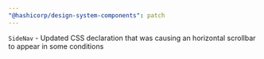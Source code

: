 ```yaml
---
"@hashicorp/design-system-components": patch
---
```


`SideNav` - Updated CSS declaration that was causing an horizontal scrollbar to appear in some conditions
